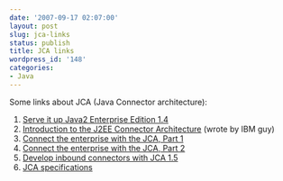 ```yaml
---
date: '2007-09-17 02:07:00'
layout: post
slug: jca-links
status: publish
title: JCA links
wordpress_id: '148'
categories:
- Java
---
```


Some links about JCA (Java Connector architecture):  
1. [Serve it up Java2 Enterprise Edition 1.4](http://www.theserverside.com/tt/articles/article.tss?l=J2EE1_4)  
2. [Introduction to the J2EE Connector Architecture](http://www.ibm.com/developerworks/edu/j-dw-javajca-i.html) (wrote by IBM guy)  
3. [Connect the enterprise with the JCA, Part 1](http://www.javaworld.com/javaworld/jw-11-2001/jw-1121-jca.html)  
4. [Connect the enterprise with the JCA, Part 2](http://www.javaworld.com/javaworld/jw-02-2002/jw-0201-jca2.html)  
5. [Develop inbound connectors with JCA 1.5](http://www.javaworld.com/javaworld/jw-06-2005/jw-0606-jca.html)  
6. [JCA specifications](http://java.sun.com/j2ee/connector/download.html)
